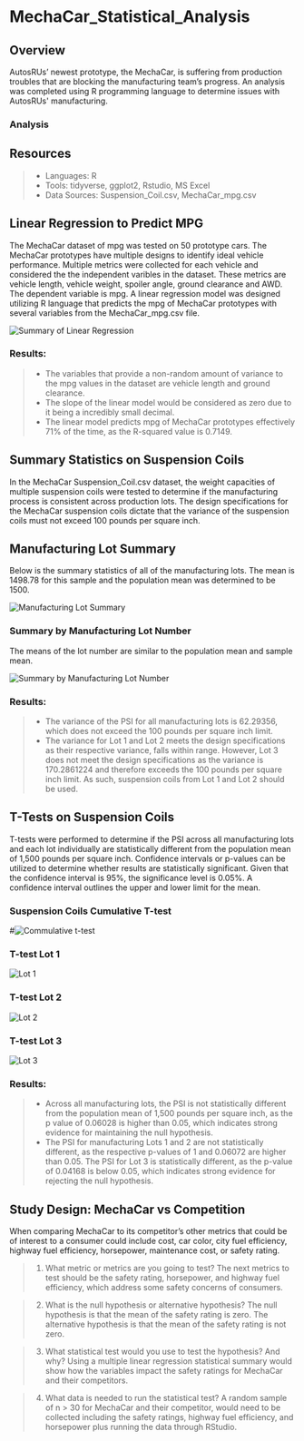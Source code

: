 # MechaCar_Statistical_Analysis

## Overview
AutosRUs’ newest prototype, the MechaCar, is suffering from production troubles that are blocking the manufacturing team’s progress. An analysis was completed using R programming language to determine issues with AutosRUs' manufacturing.


### Analysis

## Resources
> * Languages: R
> * Tools: tidyverse, ggplot2, Rstudio, MS Excel
> * Data Sources: Suspension_Coil.csv, MechaCar_mpg.csv


## Linear Regression to Predict MPG
The MechaCar dataset of mpg was tested on 50 prototype cars. The MechaCar prototypes have multiple designs to identify ideal vehicle performance. Multiple metrics were collected for each vehicle and considered the the independent varibles in the dataset. These metrics are vehicle length, vehicle weight, spoiler angle, ground clearance and AWD. The dependent variable is mpg. A linear regression model was designed utilizing R language that predicts the mpg of MechaCar prototypes with several variables from the MechaCar_mpg.csv file.

![Summary of Linear Regression](Resources/Summary%20of%20Linear%20Regression%20Model.png)


### Results: 
> * The variables that provide a non-random amount of variance to the mpg values in the dataset are vehicle length and ground clearance.
> * The slope of the linear model would be considered as zero due to it being a incredibly small decimal.
> * The linear model predicts mpg of MechaCar prototypes effectively 71% of the time, as the R-squared value is 0.7149.



## Summary Statistics on Suspension Coils

In the MechaCar Suspension_Coil.csv dataset, the weight capacities of multiple suspension coils were tested to determine if the manufacturing process is consistent across production lots. The design specifications for the MechaCar suspension coils dictate that the variance of the suspension coils must not exceed 100 pounds per square inch.

## Manufacturing Lot Summary
Below is the summary statistics of all of the manufacturing lots. The mean is 1498.78 for this sample and the population mean was determined to be 1500.

![Manufacturing Lot Summary](Resources/Total%20Summary%20Suspension%20Coil.png)

### Summary by Manufacturing Lot Number
The means of the lot number are similar to the population mean and sample mean. 

![Summary by Manufacturing Lot Number](Resources/Summary%20by%20Manufacturing%20Lot%20Number.png)

### Results: 
> * The variance of the PSI for all manufacturing lots is 62.29356, which does not exceed the 100 pounds per square inch limit.
> * The variance for Lot 1 and Lot 2 meets the design specifications as their respective variance, falls within range. However, Lot 3 does not meet the design specifications as the variance is 170.2861224 and therefore exceeds the 100 pounds per square inch limit. As such, suspension coils from Lot 1 and Lot 2 should be used.


## T-Tests on Suspension Coils
T-tests were performed to determine if the PSI across all manufacturing lots and each lot individually are statistically different from the population mean of 1,500 pounds per square inch. Confidence intervals or p-values can be utilized to determine whether results are statistically significant. Given that the confidence interval is 95%, the significance level is 0.05%. A confidence interval outlines the upper and lower limit for the mean.

### Suspension Coils Cumulative T-test
#![Commulative t-test](Resources/t-test%20for%20lots%20against%20psi.png)

### T-test  Lot 1
![Lot 1](Resources/t-test%20for%20lot%201.png)
### T-test  Lot 2
![Lot 2](Resources/t-test%20for%20lot%202.png)
### T-test  Lot 3
![Lot 3](Resources/t-test%20for%20lot%203.png)

### Results: 
> * Across all manufacturing lots, the PSI is not statistically different from the population mean of 1,500 pounds per square inch, as the p value of 0.06028 is higher than 0.05, which indicates strong evidence for maintaining the null hypothesis.
> * The PSI for manufacturing Lots 1 and 2 are not statistically different, as the respective p-values of 1 and 0.06072 are higher than 0.05. The PSI for Lot 3 is statistically different, as the p-value of 0.04168 is below 0.05, which indicates strong evidence for rejecting the null hypothesis.

## Study Design: MechaCar vs Competition
When comparing MechaCar to its competitor’s other metrics that could be of interest to a consumer could include cost, car color, city fuel efficiency, highway fuel efficiency, horsepower, maintenance cost, or safety rating.

> 1. What metric or metrics are you going to test?
The next metrics to test should be the safety rating, horsepower, and highway fuel efficiency, which address some safety concerns of consumers.

> 2. What is the null hypothesis or alternative hypothesis?
The null hypothesis is that the mean of the safety rating is zero. The alternative hypothesis is that the mean of the safety rating is not zero.

> 3. What statistical test would you use to test the hypothesis? And why?
Using a multiple linear regression statistical summary would show how the variables impact the safety ratings for MechaCar and their competitors.

> 4. What data is needed to run the statistical test?
A random sample of n > 30 for MechaCar and their competitor, would need to be collected including the safety ratings, highway fuel efficiency, and horsepower plus running the data through RStudio.
